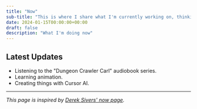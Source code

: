 ```yaml
---
title: "Now"
sub-title: "This is where I share what I'm currently working on, thinking about, and focusing on."
date: 2024-01-15T00:00:00+00:00
draft: false
description: "What I'm doing now"
---
```


## Latest Updates

- Listening to the "Dungeon Crawler Carl" audiobook series.
- Learning animation.
- Creating things with Cursor AI. 

---

*This page is inspired by [Derek Sivers' now page](https://sivers.org/now).*
